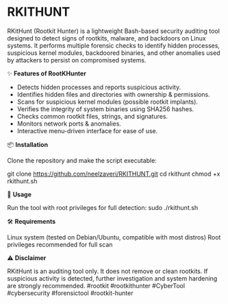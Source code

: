 # RKITHUNT
RKitHunt (Rootkit Hunter) is a lightweight Bash-based security auditing tool designed to detect signs of rootkits, malware, and backdoors on Linux systems.  It performs multiple forensic checks to identify hidden processes, suspicious kernel modules, backdoored binaries, and other anomalies used by attackers to persist on compromised systems.

✨ **Features of RootKHunter**

- Detects hidden processes and reports suspicious activity.
- Identifies hidden files and directories with ownership & permissions.
- Scans for suspicious kernel modules (possible rootkit implants).
- Verifies the integrity of system binaries using SHA256 hashes.
- Checks common rootkit files, strings, and signatures.
- Monitors network ports & anomalies.
- Interactive menu-driven interface for ease of use.

📦 **Installation**

Clone the repository and make the script executable:

git clone https://github.com/neelzaveri/RKITHUNT.git
cd rkithunt
chmod +x rkithunt.sh

🚀 **Usage**

Run the tool with root privileges for full detection:
sudo ./rkithunt.sh

🛠️ **Requirements**

Linux system (tested on Debian/Ubuntu, compatible with most distros)
Root privileges recommended for full scan

⚠️ **Disclaimer**

RKitHunt is an auditing tool only. It does not remove or clean rootkits. If suspicious activity is detected, further investigation and system hardening are strongly recommended.
#rootkit #rootkithunter #CyberTool #cybersecurity #forensictool #rootkit-hunter
